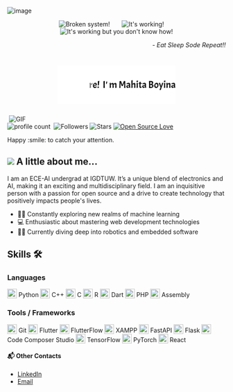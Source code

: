 ![image](https://github.com/mahita2104/mahita2104/assets/117190638/122fc5fa-850e-4ef1-9bd2-058bfd724846)<div align="center">
  <img src="https://raw.githubusercontent.com/Tarikul-Islam-Anik/Animated-Fluent-Emojis/master/Emojis/Smilies/Face%20with%20Spiral%20Eyes.png" width="10%" alt="Broken system!"/>
  &nbsp;&nbsp;&nbsp;&nbsp;&nbsp;
  <img src="https://raw.githubusercontent.com/Tarikul-Islam-Anik/Animated-Fluent-Emojis/master/Emojis/Smilies/Relieved%20Face.png" width="10%" alt="It's working!"/>
  &nbsp;&nbsp;&nbsp;&nbsp;&nbsp;
  <img src="https://raw.githubusercontent.com/Tarikul-Islam-Anik/Animated-Fluent-Emojis/master/Emojis/Smilies/Astonished%20Face.png" width="10%" alt="It's working but you don't know how!"/>


<div align="right">
  <i> - Eat Sleep Sode Repeat!!</i>
</div>
<h1> 
  <img src="https://github.com/mahita2104/mahita2104/blob/main/name.gif" 👋/> 
</h1>
</div>
<img align="right" alt="GIF" src="https://github.com/SP-XD/SP-XD/blob/main/images/dev-working_rounded.gif?raw=true" width="500"/>

![profile count](https://komarev.com/ghpvc/?username=mahita2104&color=red)&nbsp;
![Followers](https://img.shields.io/github/followers/mahita2104?style=social)
![Stars](https://img.shields.io/github/stars/mahita2104?style=social)
[![Open Source Love](https://badges.frapsoft.com/os/v1/open-source.svg?v=102)](https://github.com/ellerbrock/open-source-badge/)
</div>
Happy :smile: to catch your attention.

## <img src="https://media.giphy.com/media/VgCDAzcKvsR6OM0uWg/giphy.gif" width="50"> A little  about me...  
I am an ECE-AI undergrad at IGDTUW. It’s a unique blend of electronics and AI, making it an exciting and multidisciplinary field. I am an inquisitive person with a passion for open source and a drive to create technology that positively impacts people's lives.

- 🤖🧠 Constantly exploring new realms of machine learning
- 💻 Enthusiastic about mastering web development technologies
- 🤖🔧 Currently diving deep into robotics and embedded software
## Skills 🛠️

### Languages
<img src="https://img.icons8.com/color/48/000000/python.png" width="22" height="22" style="vertical-align: text-bottom;"> Python 
<img src="https://img.icons8.com/color/48/000000/c-plus-plus-logo.png" width="22" height="22" style="vertical-align: text-bottom;"> C++ 
<img src="https://img.icons8.com/color/48/000000/c-programming.png" width="22" height="22" style="vertical-align: text-bottom;"> C 
<img src="https://img.icons8.com/color/48/000000/r.png" width="22" height="22" style="vertical-align: text-bottom;"> R 
<img src="https://img.icons8.com/color/48/000000/dart.png" width="22" height="22" style="vertical-align: text-bottom;"> Dart 
<img src="https://img.icons8.com/color/48/000000/php.png" width="22" height="22" style="vertical-align: text-bottom;"> PHP 
<img src="https://img.icons8.com/color/48/000000/assembly.png" width="22" height="22" style="vertical-align: text-bottom;"> Assembly

### Tools / Frameworks
<img src="https://img.icons8.com/color/48/000000/git.png" width="22" height="22" style="vertical-align: text-bottom;"> Git 
<img src="https://img.icons8.com/color/48/000000/flutter.png" width="22" height="22" style="vertical-align: text-bottom;"> Flutter 
<img src="https://img.icons8.com/color/48/000000/flutter.png" width="22" height="22" style="vertical-align: text-bottom;"> FlutterFlow 
<img src="https://cdn2.iconfinder.com/data/icons/pack1-baco-flurry-icons-style/512/XAMPP.png" width="22" height="22" style="vertical-align: text-bottom;"> XAMPP 
<img src="https://img.icons8.com/dusk/48/000000/api-settings.png" width="22" height="22" style="vertical-align: text-bottom;"> FastAPI 
<img src="https://img.icons8.com/ios-filled/50/000000/flask.png" width="22" height="22" style="vertical-align: text-bottom;"> Flask 
<img src="https://www.ti.com/diagrams/ccstudio_ccs_256.jpg" width="22" height="22" style="vertical-align: text-bottom;"> Code Composer Studio 
<img src="https://img.icons8.com/color/48/000000/tensorflow.png" width="22" height="22" style="vertical-align: text-bottom;"> TensorFlow 
<img src="https://img.icons8.com/?size=100&id=jH4BpkMnRrU5&format=png&color=000000" width="22" height="22" style="vertical-align: text-bottom;"> PyTorch 
<img src="https://img.icons8.com/color/48/000000/react-native.png" width="22" height="22" style="vertical-align: text-bottom;"> React

#### 📬 Other Contacts
- [LinkedIn](https://www.linkedin.com/in/ashita-boyina-b99ba9153/)
- [Email](cOde.A4sh@gmail.com)

